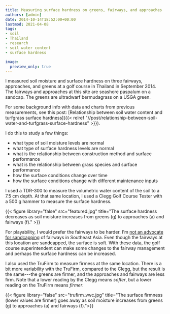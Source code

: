 ```yaml
---
title: Measuring surface hardness on greens, fairways, and approaches
authors: [admin]
date: 2014-10-14T18:52:00+00:00
lastmod: 2021-04-08
tags:
- soil
- Thailand
- research
- soil water content
- surface hardness

image:
  preview_only: true
---
```


I measured soil moisture and surface hardness on three fairways, approaches, and greens at a golf course in Thailand in September 2014. The fairways and approaches at this site are seashore paspalum on a sandcap. The greens are ultradwarf bermudagrass on a USGA green.

For some background info with data and charts from previous measurements, see this post: [Relationship between soil water content and turfgrass surface hardness]({{< relref "//post/relationship-between-soil-water-and-turfgrass-surface-hardness" >}}).

I do this to study a few things:

  * what type of soil moisture levels are normal
  * what type of surface hardness levels are normal
  * what is the relationship between construction method and surface performance
  * what is the relationship between grass species and surface performance
  * how the surface conditions change over time&#0160;
  * how the surface conditions change with different maintenance inputs

I used a TDR-300 to measure the volumetric water content of the soil to a 7.5 cm depth. At that same location, I used a Clegg Golf Course Tester with a 500 g hammer to measure the surface hardness.

{{< figure library="false" src="featured.jpg" title="The surface hardness decreases as soil moisture increases from greens (g) to approaches (a) and fairways (f)." >}}

For playability, I would prefer the fairways to be harder. I'm [not an advocate for sandcapping](http://files.asianturfgrass.com/woods_fairway_sandcap_agb_jan08.pdf) of fairways in Southeast Asia. Even though the fairways at this location are sandcapped, the surface is soft. With these data, the golf course superintendent can make some changes to the fairway management and perhaps the surface hardness can be increased.

I also used the TruFirm to measure firmess at the same location. There is a bit more variability with the TruFirm, compared to the Clegg, but the result is the same---the greens are firmer, and the approaches and fairways are less firm. Note that a lower reading by the Clegg means *softer*, but a lower reading on the TruFirm means *firmer*.

{{< figure library="false" src="trufirm_vwc.jpg" title="The surface firmness (lower values are firmer) goes away as soil moisture increases from greens (g) to approaches (a) and fairways (f).">}}
